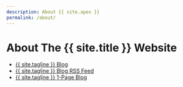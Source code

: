 ```yaml
---
description: About {{ site.apex }}
permalink: /about/
---
```

# About The {{ site.title }} Website

- [{{ site.tagline }} Blog](/blog/)
- [{{ site.tagline }} Blog RSS Feed](/feed.xml)
- [{{ site.tagline }} 1-Page Blog](/journal/)
